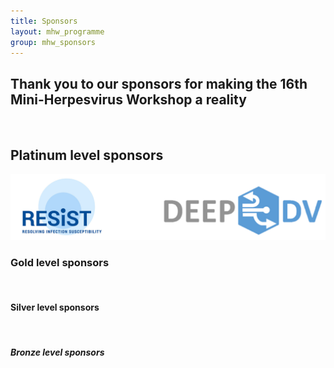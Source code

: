```yaml
---
title: Sponsors
layout: mhw_programme
group: mhw_sponsors
---
```


## Thank you to our sponsors for making the 16th Mini-Herpesvirus Workshop a reality

<br />

## Platinum level sponsors

<img class="img-fluid" src="/static/img/mhw/gold.jpg" alt="Gold Sponsors">

<br />

### Gold level sponsors

<br />

#### Silver level sponsors


<br />


##### Bronze level sponsors


